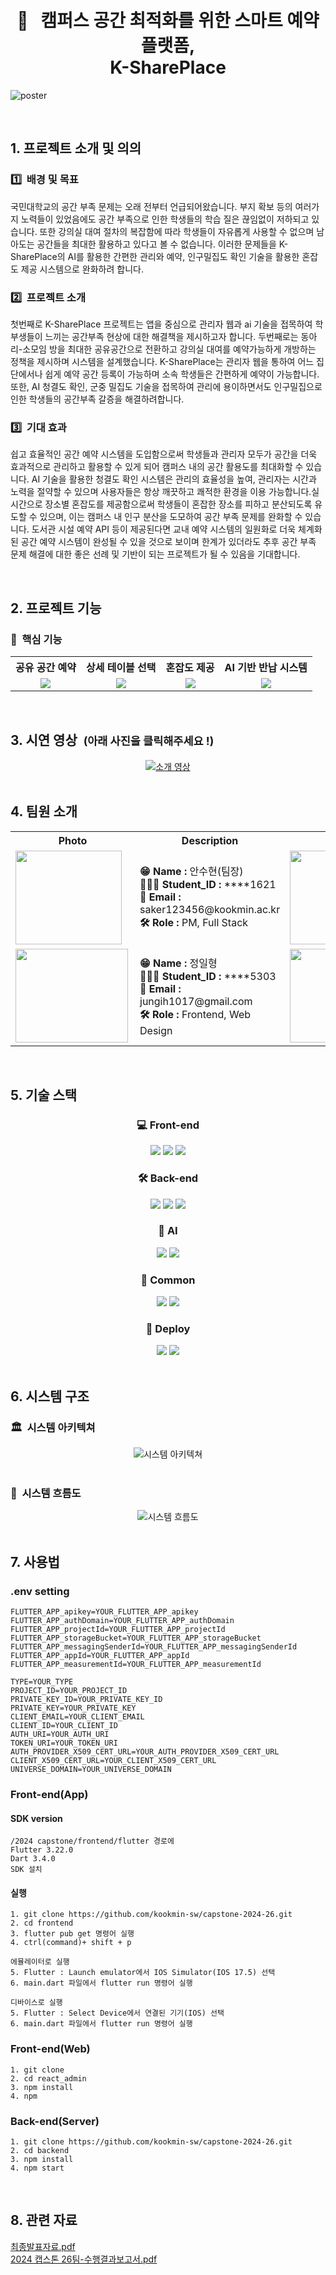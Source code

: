 <div align="center">
<br>
<br>

# 🏫 &nbsp;&nbsp;캠퍼스 공간 최적화를 위한 스마트 예약 플랫폼, <br> K-SharePlace

</div>

![poster](https://github.com/kookmin-sw/capstone-2024-26/assets/106470291/25c7a6f8-f13e-451b-82da-2af1b22c19c6)

<br>

## 1. 프로젝트 소개 및 의의

### 1️⃣&nbsp;&nbsp;배경 및 목표
 
국민대학교의 공간 부족 문제는 오래 전부터 언급되어왔습니다. 부지 확보 등의 여러가지 노력들이 있었음에도 공간 부족으로 인한 학생들의 학습 질은 끊임없이 저하되고 있습니다. 또한 강의실 대여 절차의 복잡함에 따라 학생들이 자유롭게 사용할 수 없으며 남아도는 공간들을 최대한 활용하고 있다고 볼 수 없습니다. 이러한 문제들을 K-SharePlace의 AI를 활용한 간편한 관리와 예약, 인구밀집도 확인 기술을 활용한 혼잡도 제공 시스템으로 완화하려 합니다.


### 2️⃣&nbsp;&nbsp;프로젝트 소개

첫번째로 K-SharePlace 프로젝트는 앱을 중심으로 관리자 웹과 ai 기술을 접목하여 학부생들이 느끼는 공간부족 현상에 대한 해결책을 제시하고자 합니다. 두번째로는 동아리-소모임 방을 최대한 공유공간으로 전환하고 강의실 대여를 예약가능하게 개방하는 정책을 제시하며 시스템을 설계했습니다. K-SharePlace는 관리자 웹을 통하여 어느 집단에서나 쉽게 예약 공간 등록이 가능하며 소속 학생들은 간편하게 예약이 가능합니다. 또한, AI 청결도 확인, 군중 밀집도 기술을 접목하여 관리에 용이하면서도 인구밀집으로 인한 학생들의 공간부족 갈증을 해결하려합니다.


### 3️⃣&nbsp;&nbsp;기대 효과

쉽고 효율적인 공간 예약 시스템을 도입함으로써 학생들과 관리자 모두가 공간을 더욱 효과적으로 관리하고 활용할 수 있게 되어 캠퍼스 내의 공간 활용도를 최대화할 수 있습니다. AI 기술을 활용한 청결도 확인 시스템은 관리의 효율성을 높여, 관리자는 시간과 노력을 절약할 수 있으며 사용자들은 항상 깨끗하고 쾌적한 환경을 이용 가능합니다.실시간으로 장소별 혼잡도를 제공함으로써 학생들이 혼잡한 장소를 피하고 분산되도록 유도할 수 있으며, 이는 캠퍼스 내 인구 분산을 도모하여 공간 부족 문제를 완화할 수 있습니다. 도서관 시설 예약 API 등이 제공된다면 교내 예약 시스템의 일원화로 더욱 체계화된 공간 예약 시스템이 완성될 수 있을 것으로 보이며 한계가 있더라도 추후 공간 부족 문제 해결에 대한 좋은 선례 및 기반이 되는 프로젝트가 될 수 있음을 기대합니다.

<br>

## 2. 프로젝트 기능

### 📌&nbsp;&nbsp;핵심 기능
<table>
  <tr>
    <th style="text-align:center;">공유 공간 예약</th>
    <th style="text-align:center;">상세 테이블 선택</th>
    <th style="text-align:center;">혼잡도 제공</th>
    <th style="text-align:center;">AI 기반 반납 시스템</th>
  </tr>
  <tr>
    <td style="text-align:center;"><img src="https://github.com/kookmin-sw/capstone-2024-26/assets/70683738/d3bc8879-0f73-465f-8038-7deb8081d50a"></td>
    <td style="text-align:center;"><img src="https://github.com/kookmin-sw/capstone-2024-26/assets/70683738/1bbdc62f-8cc4-47ec-ad42-39102d455853"></td>
    <td style="text-align:center;"><img src="https://github.com/kookmin-sw/capstone-2024-26/assets/70683738/ad5499c3-8f0a-458d-b0f4-102d2e75c92f"></td>
    <td style="text-align:center;"><img src="https://github.com/kookmin-sw/capstone-2024-26/assets/70683738/542e73f0-96ab-464d-85c6-22e5d4242601"></td>
  </tr>
</table>

<br>

## 3. 시연 영상&nbsp;&nbsp;<small>(아래 사진을 클릭해주세요 !)</small>

<div align="center">
  <a href="https://youtu.be/yvX1-mZZx_o?t=0s" target="_blank">
    <img src="https://img.youtube.com/vi/yvX1-mZZx_o/sddefault.jpg" alt="소개 영상">
  </a>
</div>

<br>

## 4. 팀원 소개

<table align="center">
  <tr>
    <th>Photo</th>
    <th>Description</th>
    <th>Photo</th>
    <th>Description</th>
  </tr>
  <tr>
    <td><img align="left" src="https://github.com/kookmin-sw/capstone-2024-26/assets/70683738/b5a25016-8451-4dfd-a0f0-b069f894a018" height="150" width="170px;"></td>
    <td>
      <strong>😁 Name :</strong> 안수현(팀장)<br>
      <strong>👨🏻‍💻 Student_ID :</strong> ****1621<br>
      <strong>📧 Email :</strong> saker123456@kookmin.ac.kr<br>
      <strong>🛠 Role :</strong> PM, Full Stack
    </td>
    <td><img align="left" src="https://github.com/kookmin-sw/capstone-2024-26/assets/70683738/735be5e0-e21c-4456-a973-ee365e565a86" height="150" width="180px;"></td>
    <td>
      <strong>😁 Name :</strong> 정의석<br>
      <strong>👨🏻‍💻 Student_ID :</strong> ****3134<br>
      <strong>📧 Email :</strong> jungus07@kookmin.ac.kr<br>
      <strong>🛠 Role :</strong> Backend, DataBase
    </td>
  </tr>
  <tr>
    <td><img align="left" src="https://github.com/kookmin-sw/capstone-2024-26/assets/70683738/7657b2e9-1f79-4773-8ad8-f705819441b6" height="150" width="180px;"></td>
    <td>
      <strong>😁 Name :</strong> 정일형<br>
      <strong>👨🏻‍💻 Student_ID :</strong> ****5303<br>
      <strong>📧 Email :</strong> jungih1017@gmail.com<br>
      <strong>🛠 Role :</strong> Frontend, Web Design
    </td>
    <td><img align="left" src="https://github.com/kookmin-sw/capstone-2024-26/assets/70683738/068f5b2d-9fcd-41fe-9b4e-9f180d18a9f3" height="150" width="180px;"></td>
    <td>
      <strong>😁 Name :</strong> 이재훈<br>
      <strong>👨🏻‍💻 Student_ID :</strong> ****3053<br>
      <strong>📧 Email :</strong> jhoon5061@gmail.com<br>
      <strong>🛠 Role :</strong> AI Model Serving
    </td>
  </tr>
</table>

<br>

## 5. 기술 스택

<div align="center">

 ### 💻 Front-end
 <img src="https://img.shields.io/badge/flutter-02569B?style=for-the-badge&logo=flutter&logoColor=white">
 <img src="https://img.shields.io/badge/Dart-0175C2?style=for-the-badge&logo=Dart&logoColor=white">
 <img src="https://img.shields.io/badge/React-61DAFB?style=for-the-badge&logo=React&logoColor=white">
 
 ### 🛠️ Back-end
 <img src="https://img.shields.io/badge/node.js-339933?style=for-the-badge&logo=node.js&logoColor=white">
 <img src="https://img.shields.io/badge/Firebase-FFCA28?style=for-the-badge&logo=Firebase&logoColor=white">
 <img src="https://img.shields.io/badge/Flask-000000?style=for-the-badge&logo=Flask&logoColor=white">

 ### 🤖 AI
  <img src="https://img.shields.io/badge/Python-3776AB?style=for-the-badge&logo=Python&logoColor=white">
  <img src="https://img.shields.io/badge/PyTorch-3776AB?style=for-the-badge&logo=Python&logoColor=white">

 ### 🤝 Common
 <img src="https://img.shields.io/badge/Figma-F24E1E?style=for-the-badge&logo=Figma&logoColor=white">
 <img src="https://img.shields.io/badge/Notion-000000?style=for-the-badge&logo=Notion&logoColor=white">

 ### 🚀 Deploy
 <img src="https://img.shields.io/badge/Docker-2496ED?style=for-the-badge&logo=Docker&logoColor=white">
 <img src="https://img.shields.io/badge/Amazon%20AWS-232F3E?style=for-the-badge&logo=Amazon%20AWS&logoColor=white">

</div>



<br>

## 6. 시스템 구조


### 🏛️&nbsp;&nbsp;시스템 아키텍쳐
<div align="center">
  <img src="https://github.com/kookmin-sw/capstone-2024-26/assets/106470291/c5862b8c-081e-4299-b896-4e27a4acf479" alt="시스템 아키텍쳐">
  
</div>

<br>

### 🔁&nbsp;&nbsp;시스템 흐름도
<div align="center">
  <img src="https://github.com/kookmin-sw/capstone-2024-26/assets/106470291/bbad21df-08bd-4c0a-b403-df31541198be" alt="시스템 흐름도">
</div>

<br>

## 7. 사용법
### .env setting
```
FLUTTER_APP_apikey=YOUR_FLUTTER_APP_apikey
FLUTTER_APP_authDomain=YOUR_FLUTTER_APP_authDomain
FLUTTER_APP_projectId=YOUR_FLUTTER_APP_projectId
FLUTTER_APP_storageBucket=YOUR_FLUTTER_APP_storageBucket
FLUTTER_APP_messagingSenderId=YOUR_FLUTTER_APP_messagingSenderId
FLUTTER_APP_appId=YOUR_FLUTTER_APP_appId
FLUTTER_APP_measurementId=YOUR_FLUTTER_APP_measurementId

TYPE=YOUR_TYPE
PROJECT_ID=YOUR_PROJECT_ID
PRIVATE_KEY_ID=YOUR_PRIVATE_KEY_ID
PRIVATE_KEY=YOUR_PRIVATE_KEY
CLIENT_EMAIL=YOUR_CLIENT_EMAIL
CLIENT_ID=YOUR_CLIENT_ID
AUTH_URI=YOUR_AUTH_URI
TOKEN_URI=YOUR_TOKEN_URI
AUTH_PROVIDER_X509_CERT_URL=YOUR_AUTH_PROVIDER_X509_CERT_URL
CLIENT_X509_CERT_URL=YOUR_CLIENT_X509_CERT_URL
UNIVERSE_DOMAIN=YOUR_UNIVERSE_DOMAIN
```

### Front-end(App)
#### SDK version
``` 
/2024 capstone/frontend/flutter 경로에 
Flutter 3.22.0 
Dart 3.4.0
SDK 설치
```
#### 실행
```
1. git clone https://github.com/kookmin-sw/capstone-2024-26.git
2. cd frontend
3. flutter pub get 명령어 실행 
4. ctrl(command)+ shift + p

에뮬레이터로 실행
5. Flutter : Launch emulator에서 IOS Simulator(IOS 17.5) 선택 
6. main.dart 파일에서 flutter run 명령어 실행

디바이스로 실행 
5. Flutter : Select Device에서 연결된 기기(IOS) 선택
6. main.dart 파일에서 flutter run 명령어 실행
```

### Front-end(Web)
```
1. git clone
2. cd react_admin
3. npm install
4. npm
```

### Back-end(Server)
```
1. git clone https://github.com/kookmin-sw/capstone-2024-26.git
2. cd backend
3. npm install 
4. npm start
```

<br>

## 8. 관련 자료


[최종발표자료.pdf](https://github.com/kookmin-sw/capstone-2024-26/files/15415749/default.pdf) <br>
[2024 캡스톤 26팀-수행결과보고서.pdf](https://github.com/kookmin-sw/capstone-2024-26/files/15415759/2024.26.-.pdf)




